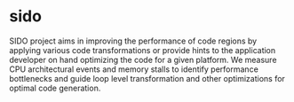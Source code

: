 # sido

SIDO project aims in improving the performance of code regions by applying various code transformations or provide hints to the application developer on hand
optimizing the code for a given platform. We measure CPU architectural events and memory stalls
to identify performance bottlenecks and guide loop level transformation and other optimizations for
optimal code generation.